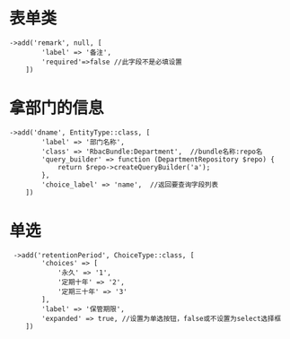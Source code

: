 # 表单类  # 
	->add('remark', null, [
            'label' => '备注',
            'required'=>false //此字段不是必填设置
        ])

# 拿部门的信息 #

	->add('dname', EntityType::class, [
            'label' => '部门名称',
            'class' => 'RbacBundle:Department',  //bundle名称:repo名
            'query_builder' => function (DepartmentRepository $repo) {
                return $repo->createQueryBuilder('a');
            },
            'choice_label' => 'name',  //返回要查询字段列表
        ])

# 单选 #
	 ->add('retentionPeriod', ChoiceType::class, [
            'choices' => [
                '永久' => '1',
                '定期十年' => '2',
                '定期三十年' => '3'
            ],
            'label' => '保管期限',
            'expanded' => true, //设置为单选按钮，false或不设置为select选择框
        ])